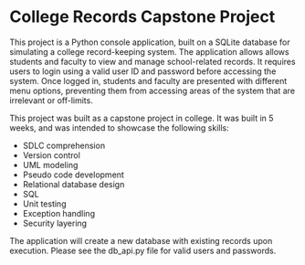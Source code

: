 # College Records Capstone Project

This project is a Python console application, built on a SQLite database for simulating a college record-keeping system. The application allows allows students and faculty to view and manage school-related records. It requires users to login using a valid user ID and password before accessing the system. Once logged in, students and faculty are presented with different menu options, preventing them from accessing areas of the system that are irrelevant or off-limits.

This project was built as a capstone project in college. It was built in 5 weeks, and was intended to showcase the following skills:
* SDLC comprehension
* Version control
* UML modeling
* Pseudo code development
* Relational database design
* SQL
* Unit testing
* Exception handling
* Security layering

The application will create a new database with existing records upon execution. Please see the db_api.py file for valid users and passwords.